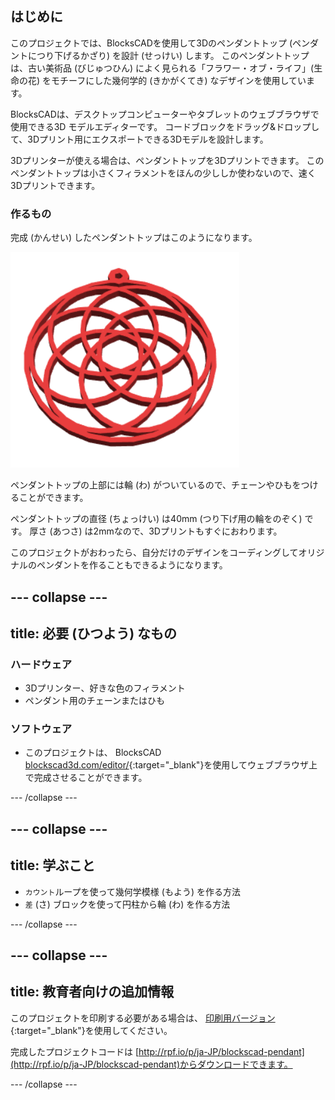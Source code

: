 ## はじめに

このプロジェクトでは、BlocksCADを使用して3Dのペンダントトップ (ペンダントにつり下げるかざり) を設計 (せっけい) します。 このペンダントトップは、古い美術品 (びじゅつひん) によく見られる「フラワー・オブ・ライフ」(生命の花) をモチーフにした幾何学的 (きかがくてき) なデザインを使用しています。

BlocksCADは、デスクトップコンピューターやタブレットのウェブブラウザで使用できる3D モデルエディターです。 コードブロックをドラッグ&ドロップして、3Dプリント用にエクスポートできる3Dモデルを設計します。

3Dプリンターが使える場合は、ペンダントトップを3Dプリントできます。 このペンダントトップは小さくフィラメントをほんの少ししか使わないので、速く3Dプリントできます。

### 作るもの

完成 (かんせい) したペンダントトップはこのようになります。

![スクリーンショット](images/pendant-finished.png)

ペンダントトップの上部には輪 (わ) がついているので、チェーンやひもをつけることができます。

ペンダントトップの直径 (ちょっけい) は40mm (つり下げ用の輪をのぞく) です。 厚さ (あつさ) は2mmなので、3Dプリントもすぐにおわります。

このプロジェクトがおわったら、自分だけのデザインをコーディングしてオリジナルのペンダントを作ることもできるようになります。

--- collapse ---
---
title: 必要 (ひつよう) なもの
---

### ハードウェア

+ 3Dプリンター、好きな色のフィラメント
+ ペンダント用のチェーンまたはひも

### ソフトウェア

+ このプロジェクトは、 BlocksCAD [blockscad3d.com/editor/](https://www.blockscad3d.com/editor){:target="_blank"}を使用してウェブブラウザ上で完成させることができます。

--- /collapse ---

--- collapse ---
---
title: 学ぶこと
---

+ `カウント`ループを使って幾何学模様 (もよう) を作る方法
+ `差` (さ) ブロックを使って円柱から輪 (わ) を作る方法

--- /collapse ---

--- collapse ---
---
title: 教育者向けの追加情報
---

このプロジェクトを印刷する必要がある場合は、 [印刷用バージョン](https://projects.raspberrypi.org/ja-JP/projects/blockscad-pendant/print){:target="_blank"}を使用してください。

完成したプロジェクトコードは [http://rpf.io/p/ja-JP/blockscad-pendant](http://rpf.io/p/ja-JP/blockscad-pendant)からダウンロードできます。

--- /collapse ---
